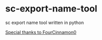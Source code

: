 # sc-export-name-tool
sc export name tool written in python


[Special thanks to FourCinnamon0](https://github.com/FourCinnamon0/sc-exportname-tool/)
